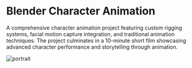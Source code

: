 # Blender Character Animation

A comprehensive character animation project featuring custom rigging systems, facial motion capture integration, and traditional animation techniques. The project culminates in a 10-minute short film showcasing advanced character performance and storytelling through animation.

![portrait](https://picsum.photos/768/1024)

<script type="application/json">
{
  "category": "design character-animation",
  "technologies": [
    "Blender",
    "Rigify",
    "Mocap",
    "Python",
    "Grease Pencil",
    "Video Sequence Editor"
  ],
  "description": "A comprehensive character animation project featuring custom rigging systems, facial motion capture integration, and traditional animation techniques. The project culminates in a 10-minute short film showcasing advanced character performance and storytelling through animation.",
  "features": [
    "Custom character rigging with advanced deformation",
    "Facial motion capture integration and processing",
    "Traditional animation principles and timing",
    "Lip sync and dialogue animation systems",
    "Crowd simulation and background characters",
    "Cinematic camera work and composition",
    "Sound design and music integration",
    "Professional rendering and post-production"
  ],
  "use_cases": [
    "Animated short films and features",
    "Game character animation and cutscenes",
    "Educational and training content",
    "Advertising and commercial animation",
    "Virtual influencer and avatar creation",
    "Motion graphics and title sequences"
  ],
  "technical_details": "Character rigging utilizes Blender's Rigify addon combined with custom bone systems for advanced deformation and control. The facial rig includes detailed muscle simulation and corrective shape keys for realistic expressions and dialogue. Motion capture integration is achieved through custom Python scripts that process mocap data and apply it to the character rig with automatic cleanup and refinement. Animation follows traditional principles with careful attention to timing, spacing, and secondary motion. The lip sync system uses phoneme-based shape keys with automatic timing adjustment based on audio analysis. Crowd animation utilizes particle systems and geometry nodes for efficient background character animation. Camera work employs cinematic techniques including dynamic camera moves, depth of field effects, and composition rules. The rendering pipeline is optimized for animation with motion blur, consistent lighting, and efficient memory usage. Post-production includes color grading, visual effects, and sound design using Blender's integrated tools. The project demonstrates advanced storytelling techniques through character performance, environmental storytelling, and visual narrative structure.",
  "difficulty": "expert",
  "tags": [
    "blender",
    "character-animation",
    "rigging",
    "mocap",
    "storytelling",
    "short-film"
  ]
}
</script>
